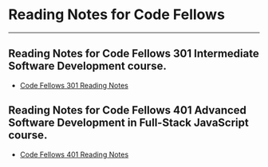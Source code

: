 # Reading Notes for Code Fellows
---

## Reading Notes for Code Fellows 301 Intermediate Software Development course.
- [Code Fellows 301 Reading Notes](https://kellen-linse.github.io/reading-notes/301-reading-notes.md)

## Reading Notes for Code Fellows 401 Advanced Software Development in Full-Stack JavaScript course.
- [Code Fellows 401 Reading Notes](https://kellen-linse.github.io/reading-notes/401-reading-notes.md)